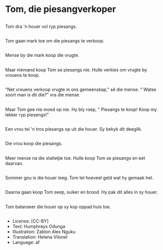 # Tom, die piesangverkoper

##
Tom dra 'n houer vol ryp piesangs.

##
Tom gaan mark toe om die piesangs te verkoop.

##
Mense by die mark koop die vrugte.

##
Maar niemand koop Tom se piesangs nie. Hulle verkies om vrugte by vrouens te koop.

##
"Net vrouens verkoop vrugte in ons gemeenskap," sê die mense. " Watse soort man is dit die?" vra die mense.

##
Maar Tom gee nie moed op nie. Hy bly roep, " Piesangs te koop! Koop my lekker ryp piesangs!"

##
Een vrou tel 'n tros piesangs op uit die houer. Sy bekyk dit deeglik.

##
Die vrou koop die piesangs.

##
Meer mense na die stalletjie toe. Hulle koop Tom se piesangs en eet daarvan.

##
Sommer gou is die houer leeg. Tom tel hoeveel geld wat hy gemaak het.

##
Daarna gaan koop Tom seep, suiker en brood. Hy pak dit alles in sy houer.

##
Tom balanseer die houer op sy kop oppad huis toe.

##
* License: [CC-BY]
* Text: Humphreys Odunga
* Illustration: Zablon Alex Nguku
* Translation: Helena Vilonel
* Language: af
